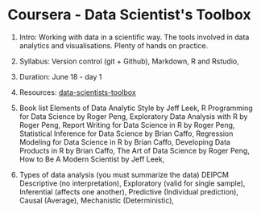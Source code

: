 Coursera - Data Scientist's Toolbox
===================================
1. Intro:
Working with data in a scientific way. 
The tools involved in data analytics and visualisations. 
Plenty of hands on practice. 

2. Syllabus:
Version control (git + Github), 
Markdown, 
R and Rstudio, 

3. Duration:
June 18 - day 1

4. Resources:
[data-scientists-toolbox](https://www.coursera.org/learn/data-scientists-tools/supplement/zeivD/welcome-to-the-data-scientists-toolbox)

5. Book list 
Elements of Data Analytic Style by Jeff Leek, 
R Programming for Data Science by Roger Peng, 
Exploratory Data Analysis with R by Roger Peng, 
Report Writing for Data Science in R by Roger Peng, 
Statistical Inference for Data Science by Brian Caffo, 
Regression Modeling for Data Science in R by Brian Caffo, 
Developing Data Products in R by Brian Caffo, 
The Art of Data Science by Roger Peng, 
How to Be A Modern Scientist by Jeff Leek, 

6. Types of data analysis (you must summarize the data) DEIPCM
Descriptive (no interpretation), 
Exploratory (valid for single sample), 
Inferential (affects one another), 
Predictive (Individual prediction), 
Causal (Average), 
Mechanistic (Deterministic), 